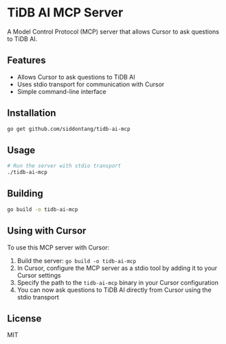 # TiDB AI MCP Server

A Model Control Protocol (MCP) server that allows Cursor to ask questions to TiDB AI.

## Features

- Allows Cursor to ask questions to TiDB AI
- Uses stdio transport for communication with Cursor
- Simple command-line interface

## Installation

```bash
go get github.com/siddontang/tidb-ai-mcp
```

## Usage

```bash
# Run the server with stdio transport
./tidb-ai-mcp
```

## Building

```bash
go build -o tidb-ai-mcp
```

## Using with Cursor

To use this MCP server with Cursor:

1. Build the server: `go build -o tidb-ai-mcp`
2. In Cursor, configure the MCP server as a stdio tool by adding it to your Cursor settings
3. Specify the path to the `tidb-ai-mcp` binary in your Cursor configuration
4. You can now ask questions to TiDB AI directly from Cursor using the stdio transport

## License

MIT 